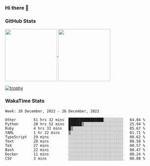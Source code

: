 ### Hi there 👋

### GitHub Stats

<a href="https://github.com/anuraghazra/github-readme-stats">
  <img align="center" height="170px" src="https://github-readme-stats.vercel.app/api/top-langs/?username=tksfjt1024&layout=compact&count_private=true&show_icons=true&show_icons=true&theme=graywhite" />
</a>
<a href="https://github.com/anuraghazra/github-readme-stats">
  <img align="center" height="170px" src="https://github-readme-stats.vercel.app/api?username=tksfjt1024&count_private=true&show_icons=true&show_icons=true&theme=graywhite" />
</a>

[![trophy](https://github-profile-trophy.vercel.app/?username=tksfjt1024)](https://github.com/ryo-ma/github-profile-trophy)

### WakaTime Stats

<!--START_SECTION:waka-->
```text
Week: 20 December, 2022 - 26 December, 2022

Other        51 hrs 32 mins  ████████████████░░░░░░░░░   64.04 % 
Python       20 hrs 52 mins  ██████▒░░░░░░░░░░░░░░░░░░   25.94 % 
Ruby         4 hrs 33 mins   █▒░░░░░░░░░░░░░░░░░░░░░░░   05.67 % 
YAML         1 hr 22 mins    ▒░░░░░░░░░░░░░░░░░░░░░░░░   01.71 % 
TypeScript   29 mins         ░░░░░░░░░░░░░░░░░░░░░░░░░   00.62 % 
Text         28 mins         ░░░░░░░░░░░░░░░░░░░░░░░░░   00.58 % 
TeX          27 mins         ░░░░░░░░░░░░░░░░░░░░░░░░░   00.57 % 
Bash         22 mins         ░░░░░░░░░░░░░░░░░░░░░░░░░   00.47 % 
Docker       11 mins         ░░░░░░░░░░░░░░░░░░░░░░░░░   00.24 % 
CSV          3 mins          ░░░░░░░░░░░░░░░░░░░░░░░░░   00.08 % 
```
<!--END_SECTION:waka-->
